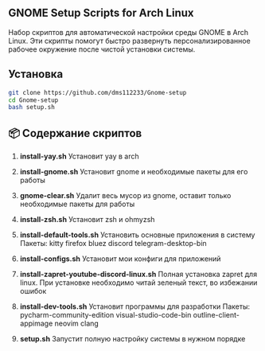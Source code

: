 ## GNOME Setup Scripts for Arch Linux

Набор скриптов для автоматической настройки среды GNOME в Arch Linux. Эти скрипты помогут быстро развернуть персонализированное рабочее окружение после чистой установки системы.

## Установка
```bash
git clone https://github.com/dms112233/Gnome-setup 
cd Gnome-setup
bash setup.sh 
```

## 📦 Содержание скриптов
1. **install-yay.sh**
    Установит yay в arch

2. **install-gnome.sh**
    Установит gnome и необходимые пакеты для его работы

3. **gnome-clear.sh**
    Удалит весь мусор из gnome, оставит только необходимые пакеты для работы

4. **install-zsh.sh**
    Установит zsh и ohmyzsh

5. **install-default-tools.sh**
    Установить основные приложения в систему
    Пакеты: kitty firefox bluez discord telegram-desktop-bin

6. **install-configs.sh**
    Установит мои конфиги для приложений

7. **install-zapret-youtube-discord-linux.sh**
    Полная установка zapret для linux. При установке необходимо читай зеленый текст, во избежании ошибок

8. **install-dev-tools.sh**
    Установит программы для разработки
    Пакеты: pycharm-community-edition visual-studio-code-bin outline-client-appimage neovim clang

9. **setup.sh**
    Запустит полную настройку системы в нужном порядке
